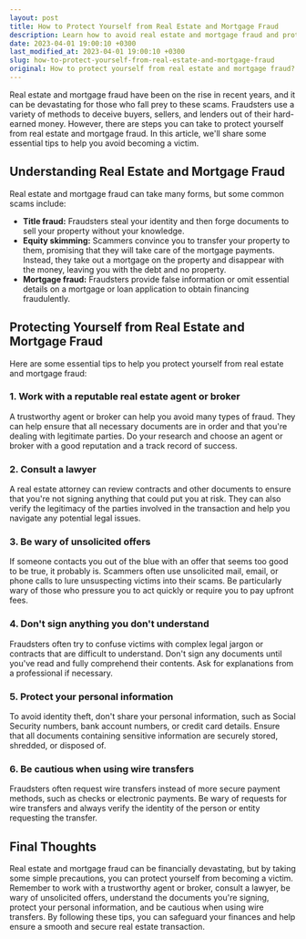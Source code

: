 ```yaml
---
layout: post
title: How to Protect Yourself from Real Estate and Mortgage Fraud
description: Learn how to avoid real estate and mortgage fraud and protect yourself from financial loss with these essential tips.
date: 2023-04-01 19:00:10 +0300
last_modified_at: 2023-04-01 19:00:10 +0300
slug: how-to-protect-yourself-from-real-estate-and-mortgage-fraud
original: How to protect yourself from real estate and mortgage fraud?
---
```

Real estate and mortgage fraud have been on the rise in recent years, and it can be devastating for those who fall prey to these scams. Fraudsters use a variety of methods to deceive buyers, sellers, and lenders out of their hard-earned money. However, there are steps you can take to protect yourself from real estate and mortgage fraud. In this article, we'll share some essential tips to help you avoid becoming a victim.

## Understanding Real Estate and Mortgage Fraud

Real estate and mortgage fraud can take many forms, but some common scams include:

- **Title fraud:** Fraudsters steal your identity and then forge documents to sell your property without your knowledge.
- **Equity skimming:** Scammers convince you to transfer your property to them, promising that they will take care of the mortgage payments. Instead, they take out a mortgage on the property and disappear with the money, leaving you with the debt and no property.
- **Mortgage fraud:** Fraudsters provide false information or omit essential details on a mortgage or loan application to obtain financing fraudulently.

## Protecting Yourself from Real Estate and Mortgage Fraud

Here are some essential tips to help you protect yourself from real estate and mortgage fraud:

### 1. Work with a reputable real estate agent or broker

A trustworthy agent or broker can help you avoid many types of fraud. They can help ensure that all necessary documents are in order and that you're dealing with legitimate parties. Do your research and choose an agent or broker with a good reputation and a track record of success.

### 2. Consult a lawyer

A real estate attorney can review contracts and other documents to ensure that you're not signing anything that could put you at risk. They can also verify the legitimacy of the parties involved in the transaction and help you navigate any potential legal issues.

### 3. Be wary of unsolicited offers

If someone contacts you out of the blue with an offer that seems too good to be true, it probably is. Scammers often use unsolicited mail, email, or phone calls to lure unsuspecting victims into their scams. Be particularly wary of those who pressure you to act quickly or require you to pay upfront fees.

### 4. Don't sign anything you don't understand

Fraudsters often try to confuse victims with complex legal jargon or contracts that are difficult to understand. Don't sign any documents until you've read and fully comprehend their contents. Ask for explanations from a professional if necessary.

### 5. Protect your personal information

To avoid identity theft, don't share your personal information, such as Social Security numbers, bank account numbers, or credit card details. Ensure that all documents containing sensitive information are securely stored, shredded, or disposed of.

### 6. Be cautious when using wire transfers

Fraudsters often request wire transfers instead of more secure payment methods, such as checks or electronic payments. Be wary of requests for wire transfers and always verify the identity of the person or entity requesting the transfer.

## Final Thoughts

Real estate and mortgage fraud can be financially devastating, but by taking some simple precautions, you can protect yourself from becoming a victim. Remember to work with a trustworthy agent or broker, consult a lawyer, be wary of unsolicited offers, understand the documents you're signing, protect your personal information, and be cautious when using wire transfers. By following these tips, you can safeguard your finances and help ensure a smooth and secure real estate transaction.